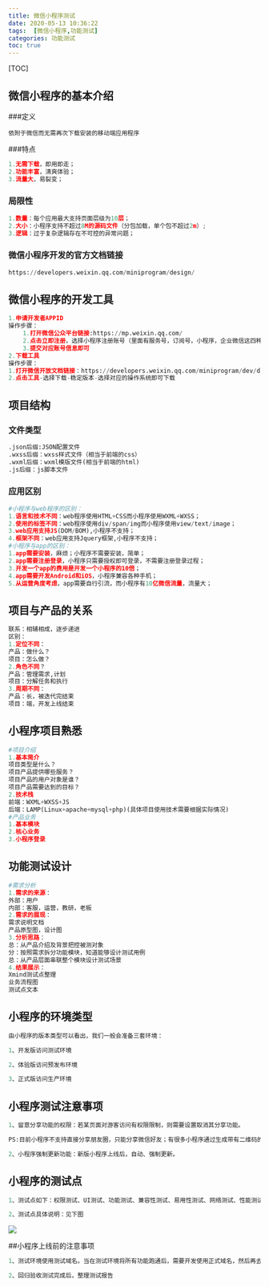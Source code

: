 ```yaml
---
title: 微信小程序测试
date: 2020-05-13 10:36:22
tags:  [微信小程序,功能测试]
categories: 功能测试
toc: true
---
```


[TOC]

## 微信小程序的基本介绍

###定义

```
依附于微信而无需再次下载安装的移动端应用程序
```

###特点

```python
1.无需下载，即用即走；
2.功能丰富，清爽体验；
3.流量大，易裂变；
```

### 局限性

```python
1.数量：每个应用最大支持页面层级为10层；
2.大小：小程序支持不超过8M的源码文件（分包加载，单个包不超过2m）;
3.逻辑：过于复杂逻辑存在不可控的异常问题；
```

### 微信小程序开发的官方文档链接

```python
https://developers.weixin.qq.com/miniprogram/design/
```

## 微信小程序的开发工具

```python
1.申请开发者APPID
操作步骤：
	1.打开微信公众平台链接:https://mp.weixin.qq.com/
    2.点击立即注册，选择小程序注册账号（里面有服务号，订阅号，小程序，企业微信这四种账号）
    3.提交对应账号信息即可
2.下载工具
操作步骤：
1.打开微信开放文档链接：https://developers.weixin.qq.com/miniprogram/dev/devtools/devtools.html
2.点击工具-选择下载-稳定版本-选择对应的操作系统即可下载 
```

## 项目结构

### 文件类型

```python
.json后缀:JSON配置文件
.wxss后缀：wxss样式文件（相当于前端的css）
.wxml后缀：wxml模版文件(相当于前端的html)
.js后缀：js脚本文件
```

### 应用区别

```python
#小程序与web程序的区别：
1.语言和技术不同：web程序使用HTML+CSS而小程序使用WXML+WXSS；
2.使用的标签不同：web程序使用div/span/img而小程序使用view/text/image；
3.web应用支持JS(DOM/BOM),小程序不支持；
4.框架不同：web应用支持Jquery框架,小程序不支持；
#小程序与app的区别：
1.app需要安装，麻烦；小程序不需要安装，简单；
2.app需要注册登录，小程序只需要授权即可登录，不需要注册登录过程；
3.开发一个app的费用是开发一个小程序的10倍；
4.app需要开发Android和iOS，小程序兼容各种手机；
5.从运营角度考虑，app需要自行引流，而小程序有10亿微信流量，流量大；
```

## 项目与产品的关系

```python
联系：相辅相成，逐步递进
区别：
1.定位不同：
产品：做什么？
项目：怎么做？
2.角色不同？
产品：管理需求,计划
项目：分解任务和执行
3.周期不同：
产品：长，被迭代完结束
项目：端，开发上线结束
```

## 小程序项目熟悉

```python
#项目介绍
1.基本简介
项目类型是什么？
项目产品提供哪些服务？
项目产品的用户对象是谁？
项目产品需要达到的目标？
2.技术栈
前端：WXML+WXSS+JS
后端：LAMP(Linux+apache+mysql+php)(具体项目使用技术需要根据实际情况)
#产品业务
1.基本模块
2.核心业务
3.小程序登录
```

## 功能测试设计

```python
#需求分析
1.需求的来源：
外部：用户
内部：客服，运营，教研，老板
2.需求的展现：
需求说明文档
产品原型图，设计图
3.分析思路：
总：从产品介绍及背景把控被测对象
分：按照需求拆分功能模块，知道能够设计测试用例
总：从产品层面串联整个模块设计测试场景
4.结果展示：
Xmind测试点整理
业务流程图
测试点文本
```

## 小程序的环境类型

```PYTHON
由小程序的版本类型可以看出，我们一般会准备三套环境：

1、开发版访问测试环境

2、体验版访问预发布环境

3、正式版访问生产环境
```

## 小程序测试注意事项

```PYTHON
1、留意分享功能的权限：若某页面对游客访问有权限限制，则需要设置取消其分享功能。

PS:目前小程序不支持直接分享朋友圈，只能分享微信好友；有很多小程序通过生成带有二维码的图片，用户可以退出程序将图片发布到朋友圈

2、小程序强制更新功能：新版小程序上线后，自动、强制更新。
```

## 小程序的测试点

```PYTHON
1、测试点如下：权限测试、UI测试、功能测试、兼容性测试、易用性测试、网络测试、性能测试、接口测试

2、测试点具体说明：见下图
```

![](/Users/qingclass/Desktop/CXY66yan.github.io/CxyBlogs/source/_posts/微信小程序测试/20180827170540977.png)

##小程序上线前的注意事项

```PYTHON
1、测试环境使用测试域名。当在测试环境将所有功能跑通后，需要开发使用正式域名，然后再去做下回归验收测试。

2、回归验收测试完成后，整理测试报告
```

